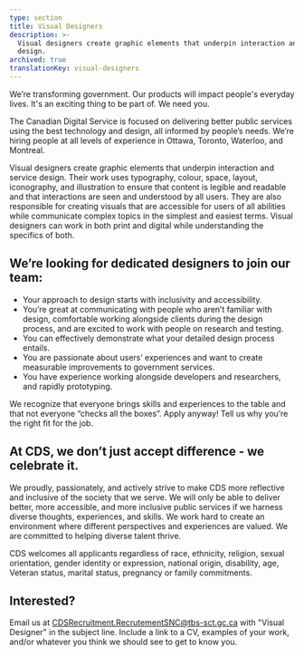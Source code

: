 ```yaml
---
type: section
title: Visual Designers
description: >-
  Visual designers create graphic elements that underpin interaction and service
  design.
archived: true
translationKey: visual-designers
---
```

We’re transforming government. Our products will impact people's everyday lives. It's an exciting thing to be part of. We need you.

The Canadian Digital Service is focused on delivering better public services using the best technology and design, all informed by people’s needs. We’re hiring people at all levels of experience in Ottawa, Toronto, Waterloo, and Montreal.

Visual designers create graphic elements that underpin interaction and service design. Their work uses typography, colour, space, layout, iconography, and illustration to ensure that content is legible and readable and that interactions are seen and understood by all users. They are also responsible for creating visuals that are accessible for users of all abilities while communicate complex topics in the simplest and easiest terms. Visual designers can work in both print and digital while understanding the specifics of both.

## We’re looking for dedicated designers to join our team:

* Your approach to design starts with inclusivity and accessibility.
* You’re great at communicating with people who aren’t familiar with design, comfortable working alongside clients during the design process, and are excited to work with people on research and testing.
* You can effectively demonstrate what your detailed design process entails.
* You are passionate about users’ experiences and want to create measurable improvements to government services.
* You have experience working alongside developers and researchers, and rapidly prototyping.

We recognize that everyone brings skills and experiences to the table and that not everyone “checks all the boxes”. Apply anyway! Tell us why you’re the right fit for the job.

## At CDS, we don’t just accept difference - we celebrate it. 

We proudly, passionately, and actively strive to make CDS more reflective and inclusive of the society that we serve. We will only be able to deliver better, more accessible, and more inclusive public services if we harness diverse thoughts, experiences, and skills. We work hard to create an environment where different perspectives and experiences are valued. We are committed to helping diverse talent thrive.

CDS welcomes all applicants regardless of race, ethnicity, religion, sexual orientation, gender identity or expression, national origin, disability, age, Veteran status, marital status, pregnancy or family commitments.

## Interested?

Email us at [CDSRecruitment.RecrutementSNC@tbs-sct.gc.ca](mailto:CDSRecruitment.RecrutementSNC@tbs-sct.gc.ca) with "Visual Designer" in the subject line. Include a link to a CV, examples of your work, and/or whatever you think we should see to get to know you.
<!--stackedit_data:
eyJoaXN0b3J5IjpbLTE2MTExNTk3MDVdfQ==
-->
